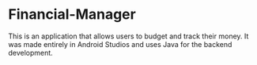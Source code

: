 # Financial-Manager
This is an application that allows users to budget and track their money. 
It was made entirely in Android Studios and uses Java for the backend development.
